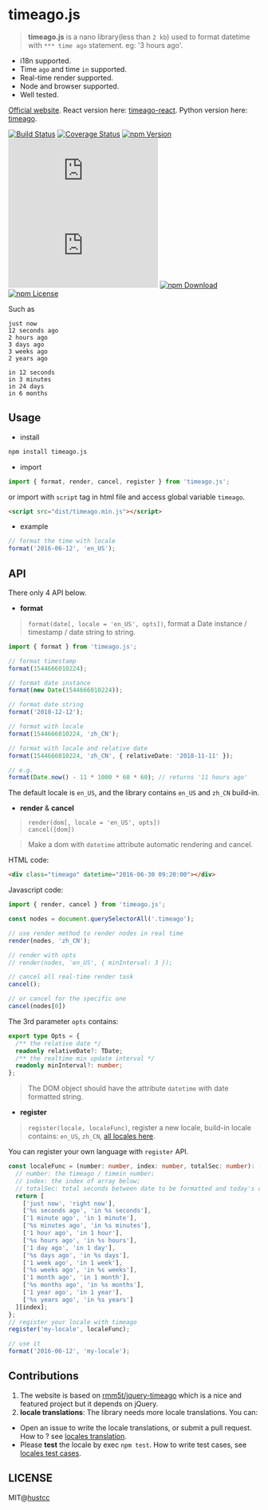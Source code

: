 # timeago.js

> **timeago.js** is a nano library(less than `2 kb`)  used to format datetime with `*** time ago` statement. eg: '3 hours ago'.

 - i18n supported.
 - Time `ago` and time `in` supported.
 - Real-time render supported.
 - Node and browser supported.
 - Well tested.

[Official website](https://timeago.org/). React version here: [timeago-react](https://github.com/hustcc/timeago-react). Python version here: [timeago](https://github.com/hustcc/timeago).

[![Build Status](https://img.shields.io/travis/hustcc/timeago.js.svg)](https://travis-ci.org/hustcc/timeago.js)
[![Coverage Status](https://coveralls.io/repos/github/hustcc/timeago.js/badge.svg?branch=master)](https://coveralls.io/github/hustcc/timeago.js?branch=master)
[![npm Version](https://img.shields.io/npm/v/timeago.js.svg)](https://www.npmjs.com/package/timeago.js)
[![unpkg](https://img.shields.io/npm/v/timeago.js?label=cdn)](https://unpkg.com/browse/timeago.js/)
[![Dist gzip](https://img.badgesize.io/https://unpkg.com/timeago.js/dist/timeago.min.js?compression=gzip)](https://unpkg.com/timeago.js/dist/timeago.min.js)
[![npm Download](https://img.shields.io/npm/dm/timeago.js.svg)](https://www.npmjs.com/package/timeago.js)
[![npm License](https://img.shields.io/npm/l/timeago.js.svg)](https://www.npmjs.com/package/timeago.js)


Such as

```plain
just now
12 seconds ago
2 hours ago
3 days ago
3 weeks ago
2 years ago

in 12 seconds
in 3 minutes
in 24 days
in 6 months
```


## Usage

 - install

```bash
npm install timeago.js
```

 - import

```ts
import { format, render, cancel, register } from 'timeago.js';
```

or import with `script` tag in html file and access global variable `timeago`.

```html
<script src="dist/timeago.min.js"></script>
```

 - example

```ts
// format the time with locale
format('2016-06-12', 'en_US');
```


## API

There only 4 API below.

 - **format**

> `format(date[, locale = 'en_US', opts])`, format a Date instance / timestamp / date string to string.

```ts
import { format } from 'timeago.js';

// format timestamp
format(1544666010224);

// format date instance
format(new Date(1544666010224));

// format date string
format('2018-12-12');

// format with locale
format(1544666010224, 'zh_CN');

// format with locale and relative date
format(1544666010224, 'zh_CN', { relativeDate: '2018-11-11' });

// e.g.
format(Date.now() - 11 * 1000 * 60 * 60); // returns '11 hours ago'
``` 

The default locale is `en_US`, and the library contains `en_US` and `zh_CN` build-in.

 - **render** & **cancel**
   
> `render(dom[, locale = 'en_US', opts])`  
> `cancel([dom])`

> Make a dom with `datetime` attribute automatic rendering and cancel.

HTML code:

```html
<div class="timeago" datetime="2016-06-30 09:20:00"></div>
```

Javascript code:

```ts
import { render, cancel } from 'timeago.js';

const nodes = document.querySelectorAll('.timeago');

// use render method to render nodes in real time
render(nodes, 'zh_CN');

// render with opts
// render(nodes, 'en_US', { minInterval: 3 });

// cancel all real-time render task
cancel();

// or cancel for the specific one
cancel(nodes[0])
```

The 3rd parameter `opts` contains:

```ts
export type Opts = {
  /** the relative date */
  readonly relativeDate?: TDate;
  /** the realtime min update interval */
  readonly minInterval?: number;
};
``` 

> The DOM object should have the attribute `datetime` with date formatted string.

 - **register**

> `register(locale, localeFunc)`, register a new locale, build-in locale contains: `en_US`, `zh_CN`, [all locales here](src/lang).

You can register your own language with `register` API.

```ts
const localeFunc = (number: number, index: number, totalSec: number): [string, string] => {
  // number: the timeago / timein number;
  // index: the index of array below;
  // totalSec: total seconds between date to be formatted and today's date;
  return [
    ['just now', 'right now'],
    ['%s seconds ago', 'in %s seconds'],
    ['1 minute ago', 'in 1 minute'],
    ['%s minutes ago', 'in %s minutes'],
    ['1 hour ago', 'in 1 hour'],
    ['%s hours ago', 'in %s hours'],
    ['1 day ago', 'in 1 day'],
    ['%s days ago', 'in %s days'],
    ['1 week ago', 'in 1 week'],
    ['%s weeks ago', 'in %s weeks'],
    ['1 month ago', 'in 1 month'],
    ['%s months ago', 'in %s months'],
    ['1 year ago', 'in 1 year'],
    ['%s years ago', 'in %s years']
  ][index];
};
// register your locale with timeago
register('my-locale', localeFunc);

// use it
format('2016-06-12', 'my-locale');
```


## Contributions

1. The website is based on [rmm5t/jquery-timeago](https://github.com/rmm5t/jquery-timeago) which is a nice and featured project but it depends on jQuery.
2. **locale translations**: The library needs more locale translations. You can:

 - Open an issue to write the locale translations, or submit a pull request. How to ? see [locales translation](src/lang/).
 - Please **test** the locale by exec `npm test`. How to write test cases, see [locales test cases](__tests__/lang/).


## LICENSE

MIT@[hustcc](https://github.com/hustcc)
